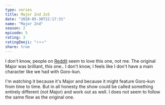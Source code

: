 ```yaml
--- 
type: series 
title: Major 2nd 2x5 
date: "2020-05-30T22:17:31" 
name: "Major 2nd" 
season: 2 
episode: 5 
rating: 3 
ratingEmoji: "⭐️⭐️⭐️" 
share: true 
---
```


I don't know, people on [Reddit](https://www.reddit.com/r/anime/comments/gtg0dj/major_2nd_season_2_episode_5_discussion/) seem to love this one, not me. The original Major was brilliant, this one.. I don't know, I feels like I don't have a main character like we had with Goro-kun.

I'm watching it because it's Major and because it might feature Goro-kun from time to time. But in all honesty the show could be called something entirely different (not Major) and work out as well. I does not seem to follow the same flow as the original one. 
